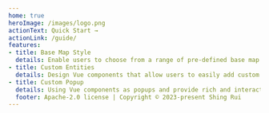 ```yaml
---
home: true
heroImage: /images/logo.png
actionText: Quick Start →
actionLink: /guide/
features:
- title: Base Map Style
  details: Enable users to choose from a range of pre-defined base map styles, such as dark mode, light mode, etc.
- title: Custom Entities 
  details: Design Vue components that allow users to easily add custom markers, annotations, and entities on the map.
- title: Custom Popup
  details: Using Vue components as popups and provide rich and interactive information.
  footer: Apache-2.0 license | Copyright © 2023-present Shing Rui 
---
```


